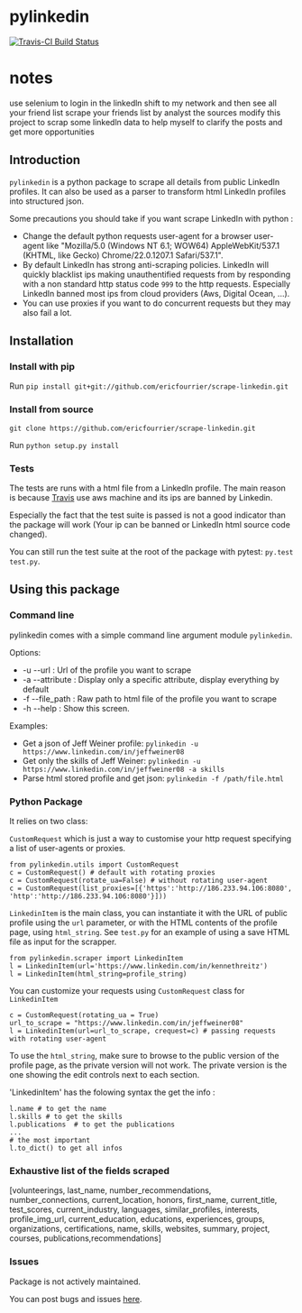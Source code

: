 # pylinkedin
[![Travis-CI Build Status](https://travis-ci.org/ericfourrier/scrape-linkedin.svg?branch=master)](https://travis-ci.org/ericfourrier/scrape-linkedin)
# notes
  use selenium to login in the linkedln
  shift to my network and then  see all your friend list
  scrape your friends list by analyst the sources 
  modify this project to scrap some linkedln data to help myself to clarify the posts and get more opportunities


## Introduction

`pylinkedin` is a python package to scrape all details from public LinkedIn profiles.
 It can also be used as a parser to transform html LinkedIn profiles into structured json.
 
Some precautions you should take if you want scrape LinkedIn with python :
* Change the default python requests user-agent for a browser user-agent like "Mozilla/5.0 (Windows NT 6.1; WOW64) AppleWebKit/537.1 (KHTML, like Gecko) Chrome/22.0.1207.1 Safari/537.1".
* By default LinkedIn has strong anti-scraping policies.
LinkedIn will quickly blacklist ips making unauthentified requests
from by responding with a non standard http status code `999` to the  http requests. Especially LinkedIn banned most ips from cloud providers (Aws, Digital Ocean, ...).
* You can use proxies if you want to do concurrent requests but they may also fail a lot.

## Installation

### Install with pip
Run `pip install git+git://github.com/ericfourrier/scrape-linkedin.git`

### Install from source
`git clone https://github.com/ericfourrier/scrape-linkedin.git`

Run `python setup.py install`

### Tests
The tests are runs with a html file from a LinkedIn profile. The main reason is because [Travis](https://travis-ci.org/) use aws machine
and its ips are banned by Linkedin.

Especially the fact that the test suite is passed is not a good indicator than the package will work (Your ip can be banned or LinkedIn html source code changed).

You can still run the test suite at the root of the package with pytest: `py.test test.py`.

## Using this package

### Command line
pylinkedin comes with a simple command line argument module `pylinkedin`.

Options:
* -u --url : Url of the profile you want to scrape
* -a --attribute : Display only a specific attribute, display everything by default
* -f --file_path : Raw path to html file of the profile you want to scrape
* -h --help : Show this screen.

Examples:
* Get a json of Jeff Weiner profile: `pylinkedin -u https://www.linkedin.com/in/jeffweiner08`
* Get only the skills of Jeff Weiner: `pylinkedin -u https://www.linkedin.com/in/jeffweiner08 -a skills`
* Parse html stored profile and get json: `pylinkedin -f /path/file.html`

### Python Package

It relies on two class:

`CustomRequest` which is just a way to customise your http request specifying a list of user-agents or proxies.
    
    from pylinkedin.utils import CustomRequest
    c = CustomRequest() # default with rotating proxies
    c = CustomRequest(rotate_ua=False) # without rotating user-agent
    c = CustomRequest(list_proxies=[{'https':'http://186.233.94.106:8080',
    'http':'http://186.233.94.106:8080'}]))

`LinkedinItem` is the main class, you can instantiate it with the URL of public profile using the `url` parameter, or with the HTML contents of the profile page, using `html_string`. See `test.py` for an example of using a save HTML file as input for the scrapper.

    from pylinkedin.scraper import LinkedinItem
    l = LinkedinItem(url='https://www.linkedin.com/in/kennethreitz')
    l = LinkedinItem(html_string=profile_string)
    
You can customize your requests using `CustomRequest` class for `LinkedinItem`

    c = CustomRequest(rotating_ua = True)
    url_to_scrape = "https://www.linkedin.com/in/jeffweiner08"
    l = LinkedinItem(url=url_to_scrape, crequest=c) # passing requests with rotating user-agent

To use the `html_string`, make sure to browse to the public version of the profile page, as the private version will not work. The private version is the one showing the edit controls next to each section.  

'LinkedinItem' has the folowing syntax the get the info :

    l.name # to get the name
    l.skills # to get the skills
    l.publications  # to get the publications
    ...
    # the most important
    l.to_dict() to get all infos


### Exhaustive list of the fields scraped

  [volunteerings, last_name, number_recommendations, number_connections, current_location, honors, first_name, current_title, test_scores, current_industry, languages, similar_profiles, interests, profile_img_url, current_education, educations, experiences, groups, organizations, certifications, name, skills, websites, summary, project, courses, publications,recommendations]

### Issues
Package is not actively maintained.

You can post bugs and issues [here](https://github.com/ericfourrier/scrape-linkedin/issues).

